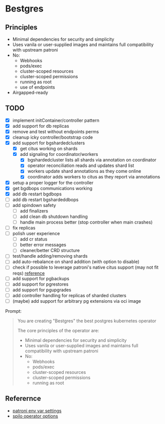 # Bestgres

## Principles

- Minimal dependencies for security and simplicity
- Uses vanila or user-supplied images and maintains full compatibility with upstream patroni
- No:
  - Webhooks
  - pods/exec
  - cluster-scoped resources
  - cluster-scoped permissions
  - running as root
  - use of endpoints
- Airgapped-ready

## TODO

- [x] implement initContainer/controller pattern
- [x] add support for db replicas
- [x] remove and test without endpoints perms
- [x] cleanup icky controller/bootstrap code
- [x] add support for bgshardedclusters
  - [x] get citus working on shards
  - [x] add signaling for coordinator/workers
    - [x] bgshardedcluster lists all shards via annotation on coordinator
    - [x] operator reconciliation reads and updates shard list
    - [x] workers update shard annotations as they come online
    - [x] coordinator adds workers to citus as they report via annotations
- [x] setup a proper logger for the controller
- [x] get bgdbops communications working
- [x] add db restart bgdbops
- [ ] add db restart bgshardeddbops
- [ ] add spindown safety
  - [ ] add finalizers
  - [ ] add clean db shutdown handling
  - [ ] handle main process better (stop controller when main crashes)
- [ ] fix replicas
- [ ] polish user experience
  - [ ] add cr status
  - [ ] better error messages
  - [ ] cleaner/better CRD structure
- [ ] test/handle adding/removing shards
- [ ] add auto-rebalance on shard addition (with option to disable)
- [ ] check if possible to leverage patroni's native citus support (may not fit reqs) [reference](https://patroni.readthedocs.io/en/latest/ENVIRONMENT.html#citus)
- [ ] add support for pgbackups
- [ ] add support for pgrestores
- [ ] add support for pgupgrades
- [ ] add controller handling for replicas of sharded clusters
- [ ] (maybe) add support for arbitrary pg extensions via oci image

Prompt:

> You are creating "Bestgres" the best postgres kubernetes operator
>
> The core principles of the operator are:
>
> - Minimal dependencies for security and simplicity
> - Uses vanila or user-supplied images and maintains full compatibility with upstream patroni
> - No:
>   - Webhooks
>   - pods/exec
>   - cluster-scoped resources
>   - cluster-scoped permissions
>   - running as root

<!-- >   - use of endpoints -->


## Referernce

- [patroni env var settings](https://patroni.readthedocs.io/en/latest/ENVIRONMENT.html#kubernetes)
- [spilo operator options](https://postgres-operator.readthedocs.io/en/latest/reference/operator_parameters/)
